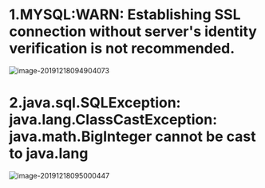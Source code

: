 # 1.MYSQL:WARN: Establishing SSL connection without server's identity verification is not recommended.

![image-20191218094904073](D:\practiceStudy\studyJava\picture\image-20191218094904073.png)

# 2.java.sql.SQLException: java.lang.ClassCastException: java.math.BigInteger cannot be cast to java.lang

![image-20191218095000447](D:\practiceStudy\studyJava\picture\image-20191218095000447.png)